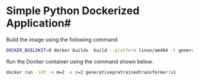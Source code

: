 # Simple Python Dockerized Application#

Build the image using the following command

```bash
DOCKER_BUILDKIT=0 docker buildx  build --platform linux/amd64 -t generativepretrainedtransformer:v1
```

Run the Docker container using the command shown below.

```bash
docker run -idt -e m=2 -e c=2 generativepretrainedtransformer:v1
```
